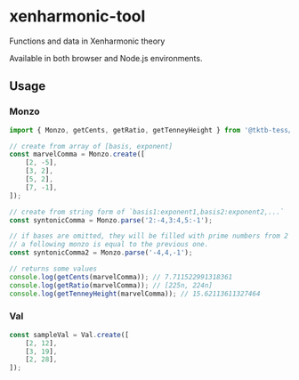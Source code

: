 # xenharmonic-tool

Functions and data in Xenharmonic theory

Available in both browser and Node.js environments.


## Usage

### Monzo

```ts
import { Monzo, getCents, getRatio, getTenneyHeight } from '@tktb-tess/xenharmonic-tool';

// create from array of [basis, exponent]
const marvelComma = Monzo.create([
    [2, -5],
    [3, 2],
    [5, 2],
    [7, -1],
]);

// create from string form of `basis1:exponent1,basis2:exponent2,...`
const syntonicComma = Monzo.parse('2:-4,3:4,5:-1');

// if bases are omitted, they will be filled with prime numbers from 2 in ascending order.
// a following monzo is equal to the previous one.
const syntonicComma2 = Monzo.parse('-4,4,-1');

// returns some values
console.log(getCents(marvelComma)); // 7.711522991318361
console.log(getRatio(marvelComma)); // [225n, 224n]
console.log(getTenneyHeight(marvelComma)); // 15.62113611327464

```

### Val

```ts
const sampleVal = Val.create([
    [2, 12],
    [3, 19],
    [2, 28],
]);
```

